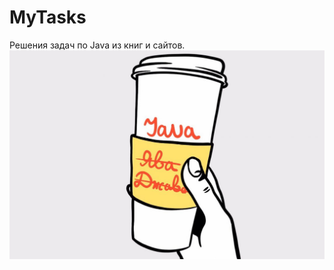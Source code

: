 # MyTasks
Решения задач по Java из книг и сайтов.
![Screenshot](photo_2020-03-10-12.17.30-1080x717.jpeg)

